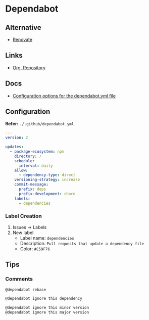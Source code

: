 # Dependabot

## Alternative

- [Renovate](/renovate.md)

## Links

- [Org. Repository](https://github.com/dependabot)

## Docs

- [Configuration options for the dependabot.yml file](https://docs.github.com/en/code-security/dependabot/dependabot-version-updates/configuration-options-for-the-dependabot.yml-file)

## Configuration

**Refer:** `./.github/dependabot.yml`

```yml
---
version: 2

updates:
  - package-ecosystem: npm
    directory: /
    schedule:
      interval: daily
    allow:
      - dependency-type: direct
    versioning-strategy: increase
    commit-message:
      prefix: deps
      prefix-development: chore
    labels:
      - dependencies
```

### Label Creation

1. Issues -> Labels
2. New label
   - Label name: `dependencies`
   - Description: `Pull requests that update a dependency file`
   - Color: `#C59F76`

## Tips

### Comments

```txt
@dependabot rebase

@dependabot ignore this dependency

@dependabot ignore this minor version
@dependabot ignore this major version
```

